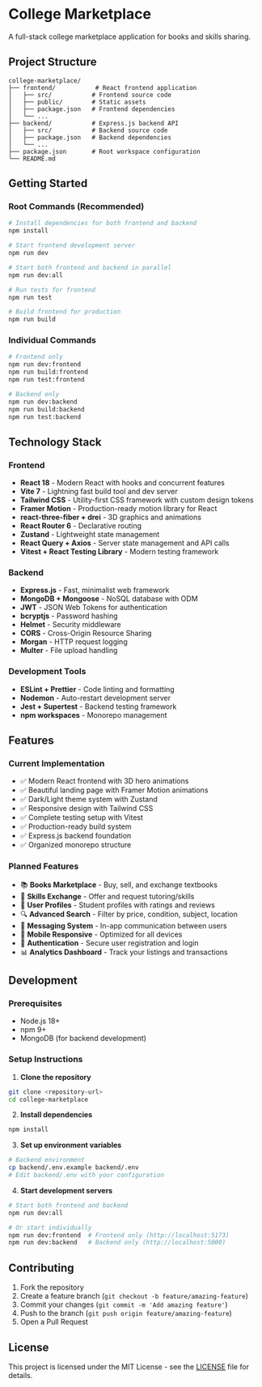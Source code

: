 # College Marketplace

A full-stack college marketplace application for books and skills sharing.

## Project Structure

```
college-marketplace/
├── frontend/           # React frontend application
│   ├── src/           # Frontend source code
│   ├── public/        # Static assets
│   ├── package.json   # Frontend dependencies
│   └── ...
├── backend/           # Express.js backend API
│   ├── src/           # Backend source code
│   ├── package.json   # Backend dependencies
│   └── ...
├── package.json       # Root workspace configuration
└── README.md
```

## Getting Started

### Root Commands (Recommended)

```sh
# Install dependencies for both frontend and backend
npm install

# Start frontend development server
npm run dev

# Start both frontend and backend in parallel
npm run dev:all

# Run tests for frontend
npm run test

# Build frontend for production
npm run build
```

### Individual Commands

```sh
# Frontend only
npm run dev:frontend
npm run build:frontend
npm run test:frontend

# Backend only
npm run dev:backend
npm run build:backend
npm run test:backend
```

## Technology Stack

### Frontend
- **React 18** - Modern React with hooks and concurrent features
- **Vite 7** - Lightning fast build tool and dev server
- **Tailwind CSS** - Utility-first CSS framework with custom design tokens
- **Framer Motion** - Production-ready motion library for React
- **react-three-fiber + drei** - 3D graphics and animations
- **React Router 6** - Declarative routing
- **Zustand** - Lightweight state management
- **React Query + Axios** - Server state management and API calls
- **Vitest + React Testing Library** - Modern testing framework

### Backend
- **Express.js** - Fast, minimalist web framework
- **MongoDB + Mongoose** - NoSQL database with ODM
- **JWT** - JSON Web Tokens for authentication
- **bcryptjs** - Password hashing
- **Helmet** - Security middleware
- **CORS** - Cross-Origin Resource Sharing
- **Morgan** - HTTP request logging
- **Multer** - File upload handling

### Development Tools
- **ESLint + Prettier** - Code linting and formatting
- **Nodemon** - Auto-restart development server
- **Jest + Supertest** - Backend testing framework
- **npm workspaces** - Monorepo management

## Features

### Current Implementation
- ✅ Modern React frontend with 3D hero animations
- ✅ Beautiful landing page with Framer Motion animations
- ✅ Dark/Light theme system with Zustand
- ✅ Responsive design with Tailwind CSS
- ✅ Complete testing setup with Vitest
- ✅ Production-ready build system
- ✅ Express.js backend foundation
- ✅ Organized monorepo structure

### Planned Features
- 📚 **Books Marketplace** - Buy, sell, and exchange textbooks
- 🎯 **Skills Exchange** - Offer and request tutoring/skills
- 👤 **User Profiles** - Student profiles with ratings and reviews
- 🔍 **Advanced Search** - Filter by price, condition, subject, location
- 💬 **Messaging System** - In-app communication between users
- 📱 **Mobile Responsive** - Optimized for all devices
- 🔐 **Authentication** - Secure user registration and login
- 📊 **Analytics Dashboard** - Track your listings and transactions

## Development

### Prerequisites
- Node.js 18+ 
- npm 9+
- MongoDB (for backend development)

### Setup Instructions

1. **Clone the repository**
```sh
git clone <repository-url>
cd college-marketplace
```

2. **Install dependencies**
```sh
npm install
```

3. **Set up environment variables**
```sh
# Backend environment
cp backend/.env.example backend/.env
# Edit backend/.env with your configuration
```

4. **Start development servers**
```sh
# Start both frontend and backend
npm run dev:all

# Or start individually
npm run dev:frontend  # Frontend only (http://localhost:5173)
npm run dev:backend   # Backend only (http://localhost:5000)
```

## Contributing

1. Fork the repository
2. Create a feature branch (`git checkout -b feature/amazing-feature`)
3. Commit your changes (`git commit -m 'Add amazing feature'`)
4. Push to the branch (`git push origin feature/amazing-feature`)
5. Open a Pull Request

## License

This project is licensed under the MIT License - see the [LICENSE](LICENSE) file for details.
